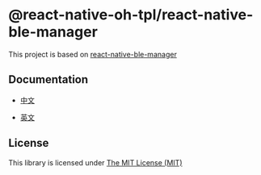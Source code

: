 # @react-native-oh-tpl/react-native-ble-manager

This project is based on  [react-native-ble-manager](https://github.com/innoveit/react-native-ble-manager)

## Documentation

- [中文 ](https://gitee.com/react-native-oh-library/usage-docs/blob/master/zh-cn/react-native-ble-manager.md)

- [英文 ](https://gitee.com/react-native-oh-library/usage-docs/blob/master/en/react-native-ble-manager.md)

## License

This library is licensed under  [The MIT License (MIT)](https://github.com/innoveit/react-native-ble-manager/blob/master/LICENSE) 
